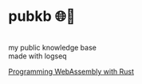 # pubkb 🌐🧠
<br>my public knowledge base 
<br>made with logseq

[Programming WebAssembly with Rust](https://github.com/kosengan/cskb/blob/main/pages/Programming%20WebAssembly%20with%20Rust.org)
